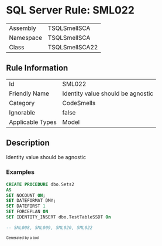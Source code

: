 ﻿# SQL Server Rule: SML022
  
|    |    |
|----|----|
| Assembly | TSQLSmellSCA |
| Namespace | TSQLSmellSCA |
| Class | TSQLSmellSCA22 |
  
## Rule Information
  
|    |    |
|----|----|
| Id | SML022 |
| Friendly Name | Identity value should be agnostic |
| Category | CodeSmells |
| Ignorable | false |
| Applicable Types | Model  |
  
## Description
  
Identity value should be agnostic
  
### Examples
  
```sql
CREATE PROCEDURE dbo.Sets2
AS
SET NOCOUNT ON;
SET DATEFORMAT DMY;
SET DATEFIRST 1
SET FORCEPLAN ON
SET IDENTITY_INSERT dbo.TestTableSSDT On

-- SML008, SML009, SML020, SML022
```
  
<sub><sup>Generated by a tool</sup></sub>
